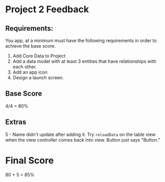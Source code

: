 # Project 2 Feedback



## Requirements:

You app, at a minimum must have the following requirements in order to achieve the base score.

1. Add Core Data to Project
2. Add a data model with at least 3 entities that have relationships with each other.
3. Add an app icon
4. Design a launch screen.



## Base Score

4/4 = 80%



## Extras

5 - Name didn't update after adding it. Try `reloadData` on the table view when the view controller comes back into view. Button just says "Button."



# Final Score

80 + 5 = 85%